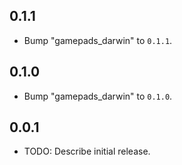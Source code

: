 ## 0.1.1

 - Bump "gamepads_darwin" to `0.1.1`.

## 0.1.0

 - Bump "gamepads_darwin" to `0.1.0`.

## 0.0.1

* TODO: Describe initial release.
